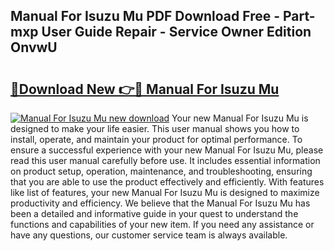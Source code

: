 ## Manual For Isuzu Mu PDF Download Free - Part-mxp User Guide Repair - Service Owner Edition OnvwU

# <h2><a href="http://bc80312.oget.top/?id=Manual+For+Isuzu+Mu">🔗Download New 👉🔴 Manual For Isuzu Mu</a></h2>

[![Manual For Isuzu Mu new download](https://i.imgur.com/5g1atiW.png)](http://bc80312.oget.top/?id=Manual+For+Isuzu+Mu)
Your new Manual For Isuzu Mu is designed to make your life easier. This user manual shows you how to install, operate, and maintain your product for optimal performance. To ensure a successful experience with your new Manual For Isuzu Mu, please read this user manual carefully before use. It includes essential information on product setup, operation, maintenance, and troubleshooting, ensuring that you are able to use the product effectively and efficiently. With features like list of features, your new Manual For Isuzu Mu is designed to maximize productivity and efficiency. We believe that the Manual For Isuzu Mu has been a detailed and informative guide in your quest to understand the functions and capabilities of your new item. If you need any assistance or have any questions, our customer service team is always available.
